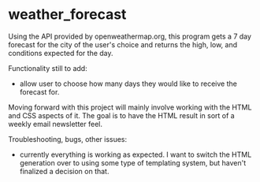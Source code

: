 # weather_forecast
Using the API provided by openweathermap.org, this program gets a 7 day forecast for the city of the user's choice and returns the high, low, and conditions expected for the day.


Functionality still to add:
- allow user to choose how many days they would like to receive the forecast for.

Moving forward with this project will mainly involve working with the HTML and CSS aspects of it. The goal is to have the HTML result in sort of a weekly email newsletter feel.

Troubleshooting, bugs, other issues:
- currently everything is working as expected. I want to switch the HTML generation over to using some type of templating system, but haven't finalized a decision on that.
